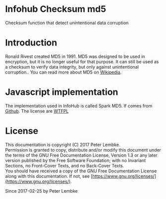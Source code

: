 # Infohub Checksum md5
Checksum function that detect unintentional data corruption  

# Introduction
Ronald Rivest created MD5 in 1991. MD5 was designed to be used in encryption, but it is no longer useful for that purpose. It can still be used as a checksum to verify data integrity, but only against unintentional corruption.. You can read more about MD5 on <a href="https://en.wikipedia.org/wiki/MD5" target="_blank">Wikipedia</a>.  

# Javascript implementation
The implementation used in InfoHub is called Spark MD5. If comes from <a href="https://github.com/satazor/js-spark-md5" target="_blank">Github</a>. The license are <a href="https://github.com/satazor/js-spark-md5/blob/master/LICENSE" target="_blank">WTFPL</a>  

# License
This documentation is copyright (C) 2017 Peter Lembke.  
Permission is granted to copy, distribute and/or modify this document under the terms of the GNU Free Documentation License, Version 1.3 or any later version published by the Free Software Foundation; with no Invariant Sections, no Front-Cover Texts, and no Back-Cover Texts.  
You should have received a copy of the GNU Free Documentation License along with this documentation. If not, see [https://www.gnu.org/licenses/](https://www.gnu.org/licenses/).  

Since 2017-02-25 by Peter Lembke  
